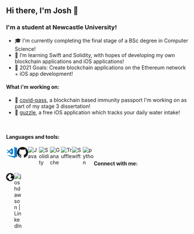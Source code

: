 ## Hi there, I'm Josh 👋

### I'm a student at Newcastle University!

- 🎓 I'm currently completing the final stage of a BSc degree in Computer Science!
- 🌱 I’m learning Swift and Solidity, with hopes of developing my own blockchain applications and iOS applications!
- 🥅 2021 Goals: Create blockchain applications on the Ethereum network + iOS app development!

#### What i'm working on:

- 🛂 [covid-pass](https://github.com/joshrdawson/covid-pass), a blockchain based immunity passport I'm working on as part of my stage 3 dissertation!
  <br>
- 🌊 [guzzle](https://github.com/joshrdawson/guzzle), a free iOS application which tracks your daily water intake!

<br>

#### Languages and tools:

<img align="left" alt="Visual Studio Code" width="30px" src="https://raw.githubusercontent.com/github/explore/80688e429a7d4ef2fca1e82350fe8e3517d3494d/topics/visual-studio-code/visual-studio-code.png" />
<img align="left" alt="GitHub" width="30px" src="https://raw.githubusercontent.com/github/explore/78df643247d429f6cc873026c0622819ad797942/topics/github/github.png" />
<img align="left" alt="Java" width="30px" src="https://cdn.iconscout.com/icon/free/png-64/java-60-1174953.png" />
<img align="left" alt="Solidity" width="30px" src="https://miro.medium.com/max/4000/0*yqbRInqX0ZRUlVS0" />
<img align="left" alt="Ganache" width="30px" src="https://raw.githubusercontent.com/trufflesuite/ganache/develop/static/icons/png/128x128.png" />
<img align="left" alt="Truffle" width="30px" src="https://res-2.cloudinary.com/crunchbase-production/image/upload/c_lpad,f_auto,q_auto:eco/gc5jbepkm8xpdk0nns0w" />
<img align="left" alt="Swift" width="30px" src="https://image.flaticon.com/icons/svg/732/732250.svg" />
<img align="left" alt="python" width="30px" src="https://upload.wikimedia.org/wikipedia/commons/thumb/c/c3/Python-logo-notext.svg/600px-Python-logo-notext.svg.png" />

<br>

#### Connect with me:

[<img align="left" alt="joshdawson.uk" width="22px" src="https://raw.githubusercontent.com/iconic/open-iconic/master/svg/globe.svg" />][website]
[<img align="left" alt="joshdawson | LinkedIn" width="22px" src="https://cdn.jsdelivr.net/npm/simple-icons@v3/icons/linkedin.svg" />][linkedin]

[website]: https://joshdawson.uk
[linkedin]: https://www.linkedin.com/in/josh-dawson-4869a618b/
